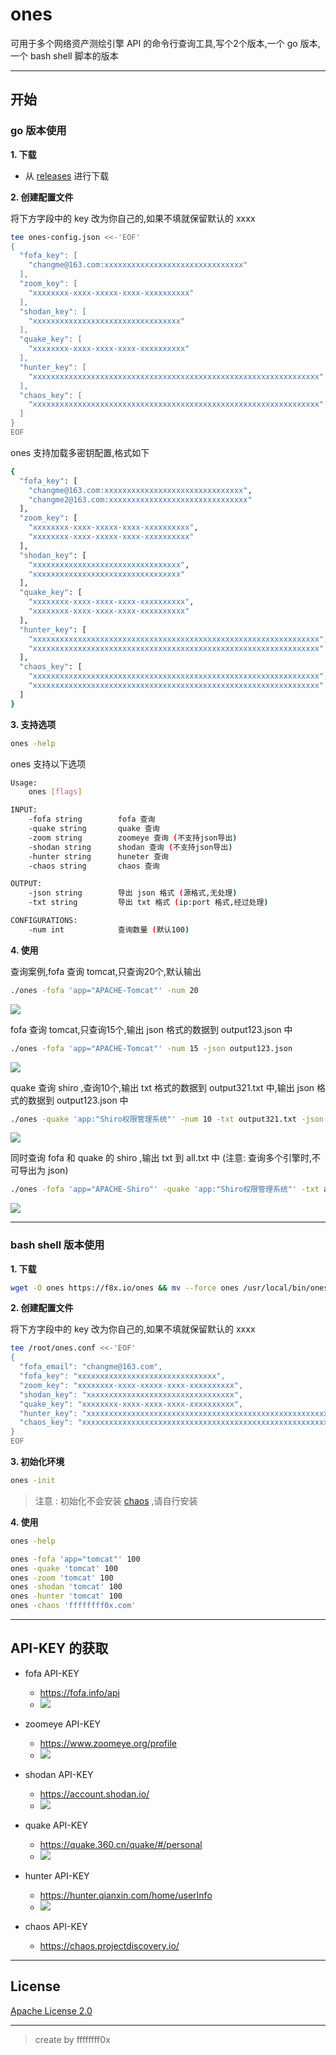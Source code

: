# ones

可用于多个网络资产测绘引擎 API 的命令行查询工具,写个2个版本,一个 go 版本,一个 bash shell 脚本的版本

---

## 开始

### go 版本使用

**1. 下载**
- 从 [releases](https://github.com/ffffffff0x/ones/releases) 进行下载

**2. 创建配置文件**

将下方字段中的 key 改为你自己的,如果不填就保留默认的 xxxx
```bash
tee ones-config.json <<-'EOF'
{
  "fofa_key": [
    "changme@163.com:xxxxxxxxxxxxxxxxxxxxxxxxxxxxxxx"
  ],
  "zoom_key": [
    "xxxxxxxx-xxxx-xxxxx-xxxx-xxxxxxxxxx"
  ],
  "shodan_key": [
    "xxxxxxxxxxxxxxxxxxxxxxxxxxxxxxxxx"
  ],
  "quake_key": [
    "xxxxxxxx-xxxx-xxxx-xxxx-xxxxxxxxxx"
  ],
  "hunter_key": [
    "xxxxxxxxxxxxxxxxxxxxxxxxxxxxxxxxxxxxxxxxxxxxxxxxxxxxxxxxxxxxxxxx"
  ],
  "chaos_key": [
    "xxxxxxxxxxxxxxxxxxxxxxxxxxxxxxxxxxxxxxxxxxxxxxxxxxxxxxxxxxxxxxxx"
  ]
}
EOF
```

ones 支持加载多密钥配置,格式如下
```bash
{
  "fofa_key": [
    "changme@163.com:xxxxxxxxxxxxxxxxxxxxxxxxxxxxxxx",
    "changme2@163.com:xxxxxxxxxxxxxxxxxxxxxxxxxxxxxxx"
  ],
  "zoom_key": [
    "xxxxxxxx-xxxx-xxxxx-xxxx-xxxxxxxxxx",
    "xxxxxxxx-xxxx-xxxxx-xxxx-xxxxxxxxxx"
  ],
  "shodan_key": [
    "xxxxxxxxxxxxxxxxxxxxxxxxxxxxxxxxx",
    "xxxxxxxxxxxxxxxxxxxxxxxxxxxxxxxxx"
  ],
  "quake_key": [
    "xxxxxxxx-xxxx-xxxx-xxxx-xxxxxxxxxx",
    "xxxxxxxx-xxxx-xxxx-xxxx-xxxxxxxxxx"
  ],
  "hunter_key": [
    "xxxxxxxxxxxxxxxxxxxxxxxxxxxxxxxxxxxxxxxxxxxxxxxxxxxxxxxxxxxxxxxx",
    "xxxxxxxxxxxxxxxxxxxxxxxxxxxxxxxxxxxxxxxxxxxxxxxxxxxxxxxxxxxxxxxx"
  ],
  "chaos_key": [
    "xxxxxxxxxxxxxxxxxxxxxxxxxxxxxxxxxxxxxxxxxxxxxxxxxxxxxxxxxxxxxxxx",
    "xxxxxxxxxxxxxxxxxxxxxxxxxxxxxxxxxxxxxxxxxxxxxxxxxxxxxxxxxxxxxxxx"
  ]
}
```

**3. 支持选项**

```bash
ones -help
```

ones 支持以下选项
```bash
Usage:
    ones [flags]

INPUT:
    -fofa string        fofa 查询
    -quake string       quake 查询
    -zoom string        zoomeye 查询 (不支持json导出)
    -shodan string      shodan 查询 (不支持json导出)
    -hunter string      huneter 查询
    -chaos string       chaos 查询

OUTPUT:
    -json string        导出 json 格式 (源格式,无处理)
    -txt string         导出 txt 格式 (ip:port 格式,经过处理)

CONFIGURATIONS:
    -num int            查询数量 (默认100)
```

**4. 使用**

查询案例,fofa 查询 tomcat,只查询20个,默认输出
```bash
./ones -fofa 'app="APACHE-Tomcat"' -num 20
```

![](./img/11.png)

fofa 查询 tomcat,只查询15个,输出 json 格式的数据到 output123.json 中
```bash
./ones -fofa 'app="APACHE-Tomcat"' -num 15 -json output123.json
```

![](./img/12.png)

quake 查询 shiro ,查询10个,输出 txt 格式的数据到 output321.txt 中,输出 json 格式的数据到 output123.json 中
```bash
./ones -quake 'app:"Shiro权限管理系统"' -num 10 -txt output321.txt -json output123.json
```

![](./img/13.png)

同时查询 fofa 和 quake 的 shiro ,输出 txt 到 all.txt 中 (注意: 查询多个引擎时,不可导出为 json)
```bash
./ones -fofa 'app="APACHE-Shiro"' -quake 'app:"Shiro权限管理系统"' -txt all.txt
```

![](./img/14.png)

---

### bash shell 版本使用

**1. 下载**
```bash
wget -O ones https://f8x.io/ones && mv --force ones /usr/local/bin/ones && chmod +x /usr/local/bin/ones
```

**2. 创建配置文件**

将下方字段中的 key 改为你自己的,如果不填就保留默认的 xxxx
```bash
tee /root/ones.conf <<-'EOF'
{
  "fofa_email": "changme@163.com",
  "fofa_key": "xxxxxxxxxxxxxxxxxxxxxxxxxxxxxxx",
  "zoom_key": "xxxxxxxx-xxxx-xxxxx-xxxx-xxxxxxxxxx",
  "shodan_key": "xxxxxxxxxxxxxxxxxxxxxxxxxxxxxxxxx",
  "quake_key": "xxxxxxxx-xxxx-xxxx-xxxx-xxxxxxxxxx",
  "hunter_key": "xxxxxxxxxxxxxxxxxxxxxxxxxxxxxxxxxxxxxxxxxxxxxxxxxxxxxxxxxxxxxxxx",
  "chaos_key": "xxxxxxxxxxxxxxxxxxxxxxxxxxxxxxxxxxxxxxxxxxxxxxxxxxxxxxxxxxxxxxxx"
}
EOF
```

**3. 初始化环境**
```bash
ones -init
```

> 注意 : 初始化不会安装 [chaos](https://github.com/projectdiscovery/chaos-client) ,请自行安装

**4. 使用**

```bash
ones -help

ones -fofa 'app="tomcat"' 100
ones -quake 'tomcat' 100
ones -zoom 'tomcat' 100
ones -shodan 'tomcat' 100
ones -hunter 'tomcat' 100
ones -chaos 'ffffffff0x.com'
```

---

## API-KEY 的获取

- fofa API-KEY
    - https://fofa.info/api
    - ![](./img/10.png)

- zoomeye API-KEY
    - https://www.zoomeye.org/profile
    - ![](./img/6.png)

- shodan API-KEY
    - https://account.shodan.io/
    - ![](./img/7.png)

- quake API-KEY
    - https://quake.360.cn/quake/#/personal
    - ![](./img/8.webp)

- hunter API-KEY
    - https://hunter.qianxin.com/home/userInfo
    - ![](./img/9.png)

- chaos API-KEY
    - https://chaos.projectdiscovery.io/

---

## License

[Apache License 2.0](https://github.com/ffffffff0x/name-fuzz/blob/main/LICENSE)

---

> create by ffffffff0x
